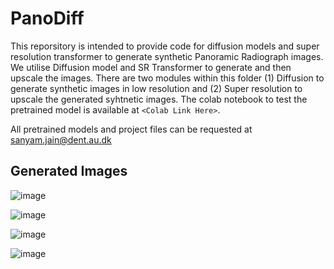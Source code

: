 # PanoDiff

This reporsitory is intended to provide code for diffusion models and super resolution transformer to generate synthetic Panoramic Radiograph images. We utilise Diffusion model and SR Transformer to generate and then upscale the images. There are two modules within this folder (1) Diffusion to generate synthetic images in low resolution and (2) Super resolution to upscale the generated syhtnetic images. The colab notebook to test the pretrained model is available at `<Colab Link Here>`.

All pretrained models and project files can be requested at sanyam.jain@dent.au.dk

## Generated Images

![image](https://github.com/user-attachments/assets/a5fcd30d-53d5-429e-8cfc-c39fa9974056)

![image](https://github.com/user-attachments/assets/053fc14a-8884-4441-9326-d94cef8a3517)

![image](https://github.com/user-attachments/assets/12d3f8be-0af2-4033-ba97-4e52908e8544)

![image](https://github.com/user-attachments/assets/bbd53d11-faff-4d5a-b2ce-523651d3f692)
